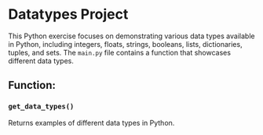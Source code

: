 # Datatypes Project

This Python exercise focuses on demonstrating various data types available in Python, including integers, floats, strings, booleans, lists, dictionaries, tuples, and sets. The `main.py` file contains a function that showcases different data types.

## Function:

### `get_data_types()`
   Returns examples of different data types in Python.